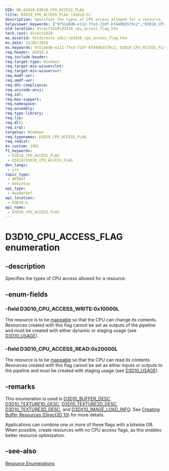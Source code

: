 ```yaml
---
UID: NE:d3d10.D3D10_CPU_ACCESS_FLAG
title: D3D10_CPU_ACCESS_FLAG (d3d10.h)
description: Specifies the types of CPU access allowed for a resource.
helpviewer_keywords: ["9751a6d6-e112-7fe3-72df-bf449b5579c2","D3D10_CPU_ACCESS_FLAG","D3D10_CPU_ACCESS_FLAG enumeration [Direct3D 10]","D3D10_CPU_ACCESS_READ","D3D10_CPU_ACCESS_WRITE","d3d10/D3D10_CPU_ACCESS_FLAG","d3d10/D3D10_CPU_ACCESS_READ","d3d10/D3D10_CPU_ACCESS_WRITE","direct3d10.d3d10_cpu_access_flag"]
old-location: direct3d10\d3d10_cpu_access_flag.htm
tech.root: direct3d10
ms.assetid: VS|directx_sdk|~\d3d10_cpu_access_flag.htm
ms.date: 12/05/2018
ms.keywords: 9751a6d6-e112-7fe3-72df-bf449b5579c2, D3D10_CPU_ACCESS_FLAG, D3D10_CPU_ACCESS_FLAG enumeration [Direct3D 10], D3D10_CPU_ACCESS_READ, D3D10_CPU_ACCESS_WRITE, d3d10/D3D10_CPU_ACCESS_FLAG, d3d10/D3D10_CPU_ACCESS_READ, d3d10/D3D10_CPU_ACCESS_WRITE, direct3d10.d3d10_cpu_access_flag
req.header: d3d10.h
req.include-header: 
req.target-type: Windows
req.target-min-winverclnt: 
req.target-min-winversvr: 
req.kmdf-ver: 
req.umdf-ver: 
req.ddi-compliance: 
req.unicode-ansi: 
req.idl: 
req.max-support: 
req.namespace: 
req.assembly: 
req.type-library: 
req.lib: 
req.dll: 
req.irql: 
targetos: Windows
req.typenames: D3D10_CPU_ACCESS_FLAG
req.redist: 
ms.custom: 19H1
f1_keywords:
 - D3D10_CPU_ACCESS_FLAG
 - d3d10/D3D10_CPU_ACCESS_FLAG
dev_langs:
 - c++
topic_type:
 - APIRef
 - kbSyntax
api_type:
 - HeaderDef
api_location:
 - D3D10.h
api_name:
 - D3D10_CPU_ACCESS_FLAG
---
```


# D3D10_CPU_ACCESS_FLAG enumeration


## -description

Specifies the types of CPU access allowed for a resource.

## -enum-fields

### -field D3D10_CPU_ACCESS_WRITE:0x10000L

The resource is to be <a href="/windows/desktop/direct3d10/d3d10-graphics-programming-guide-resources-mapping">mappable</a> so that the CPU can change its contents. Resources created with this flag cannot be set as outputs of the pipeline and must be created with either dynamic or staging usage (see <a href="/windows/desktop/api/d3d10/ne-d3d10-d3d10_usage">D3D10_USAGE</a>).

### -field D3D10_CPU_ACCESS_READ:0x20000L

The resource is to be <a href="/windows/desktop/direct3d10/d3d10-graphics-programming-guide-resources-mapping">mappable</a> so that the CPU can read its contents. Resources created with this flag cannot be set as either inputs or outputs to the pipeline and must be created with staging usage (see <a href="/windows/desktop/api/d3d10/ne-d3d10-d3d10_usage">D3D10_USAGE</a>).

## -remarks

This enumeration is used in <a href="/windows/desktop/api/d3d10/ns-d3d10-cd3d10_buffer_desc">D3D10_BUFFER_DESC</a>, <a href="/windows/desktop/api/d3d10/ns-d3d10-cd3d10_texture1d_desc">D3D10_TEXTURE1D_DESC</a>, <a href="/windows/desktop/api/d3d10/ns-d3d10-cd3d10_texture2d_desc">D3D10_TEXTURE2D_DESC</a>, <a href="/windows/desktop/api/d3d10/ns-d3d10-cd3d10_texture3d_desc">D3D10_TEXTURE3D_DESC</a>, and <a href="/windows/desktop/direct3d10/d3dx10-image-load-info">D3DX10_IMAGE_LOAD_INFO</a>. See <a href="/windows/desktop/direct3d10/d3d10-graphics-programming-guide-resources-creating">Creating Buffer Resources (Direct3D 10)</a> for more details.

Applications can combine one or more of these flags with a bitwise OR. When possible, create resources with no CPU access flags, as this enables better resource optimization.

## -see-also

<a href="/windows/desktop/direct3d10/d3d10-graphics-reference-resource-enums">Resource Enumerations</a>
